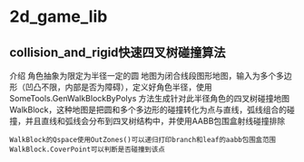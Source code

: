 # 2d_game_lib
## collision_and_rigid快速四叉树碰撞算法
介绍
    角色抽象为限定为半径一定的圆
    地图为闭合线段图形地图，输入为多个多边形（凹凸不限，内部是否为障碍），定义好角色半径，使用
    SomeTools.GenWalkBlockByPolys
    方法生成针对此半径角色的四叉树碰撞地图WalkBlock，这种地图是把圆和多个多边形的碰撞转化为点与直线，弧线组合的碰撞，并且直线和弧线会分布到四叉树结构中，并使用AABB包围盒射线碰撞排除
    
    WalkBlock的Qspace使用OutZones()可以递归打印branch和leaf的aabb包围盒范围
    WalkBlock.CoverPoint可以判断是否碰撞到该点
    
